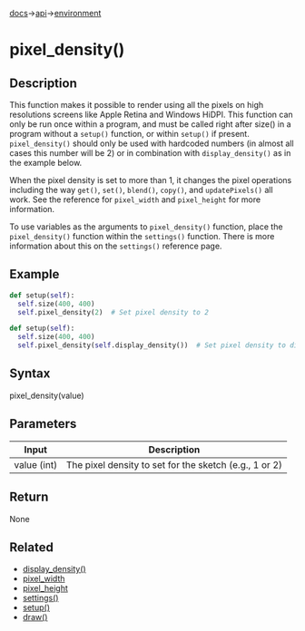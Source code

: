 [docs](/docs/)→[api](/docs/api)→[environment](/docs/api/environment/)

# pixel_density()

## Description

This function makes it possible to render using all the pixels on high resolutions screens like Apple Retina and Windows HiDPI. This function can only be run once within a program, and must be called right after size() in a program without a `setup()` function, or within `setup()` if present.
`pixel_density()` should only be used with hardcoded numbers (in almost all cases this number will be 2) or in combination with `display_density()` as in the example below.

When the pixel density is set to more than 1, it changes the pixel operations including the way `get()`, `set()`, `blend()`, `copy()`, and `updatePixels()` all work. See the reference for `pixel_width` and `pixel_height` for more information.

To use variables as the arguments to `pixel_density()` function, place the `pixel_density()` function within the `settings()` function. There is more information about this on the `settings()` reference page.

## Example

```py
def setup(self):
  self.size(400, 400)
  self.pixel_density(2)  # Set pixel density to 2
```

```py
def setup(self):
  self.size(400, 400)
  self.pixel_density(self.display_density())  # Set pixel density to display density
```

## Syntax

pixel_density(value)

## Parameters

| Input | Description |
|-------|-------------|
| value (int) | The pixel density to set for the sketch (e.g., 1 or 2) |

## Return

None

## Related

- [display_density()](/docs/api/environment/display_density_.md)
- [pixel_width](/docs/api/environment/pixel_width_.md)
- [pixel_height](/docs/api/environment/pixel_height_.md)
- [settings()](/docs/api/environment/settings_.md)
- [setup()](/docs/api/environment/setup_.md)
- [draw()](/docs/api/environment/draw_.md)
